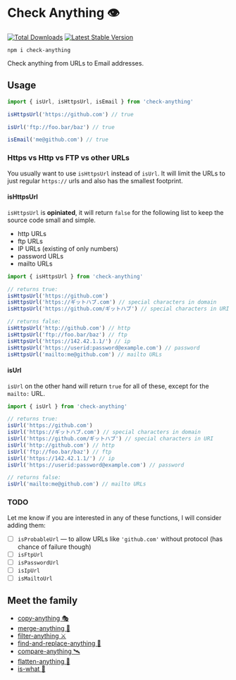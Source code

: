 # Check Anything 👁

<a href="https://www.npmjs.com/package/remove-anything"><img src="https://img.shields.io/npm/v/remove-anything.svg" alt="Total Downloads"></a>
<a href="https://www.npmjs.com/package/remove-anything"><img src="https://img.shields.io/npm/dw/remove-anything.svg" alt="Latest Stable Version"></a>

```
npm i check-anything
```

Check anything from URLs to Email addresses.

## Usage

```js
import { isUrl, isHttpsUrl, isEmail } from 'check-anything'

isHttpsUrl('https://github.com') // true

isUrl('ftp://foo.bar/baz') // true

isEmail('me@github.com') // true
```

### Https vs Http vs FTP vs other URLs

You usually want to use `isHttpsUrl` instead of `isUrl`. It will limit the URLs to just regular `https://` urls and also has the smallest footprint.

#### isHttpsUrl

`isHttpsUrl` is **opiniated**, it will return `false` for the following list to keep the source code small and simple.

- http URLs
- ftp URLs
- IP URLs (existing of only numbers)
- password URLs
- mailto URLs

```js
import { isHttpsUrl } from 'check-anything'

// returns true:
isHttpsUrl('https://github.com')
isHttpsUrl('https://ギットハブ.com') // special characters in domain
isHttpsUrl('https://github.com/ギットハブ') // special characters in URI

// returns false:
isHttpsUrl('http://github.com') // http
isHttpsUrl('ftp://foo.bar/baz') // ftp
isHttpsUrl('https://142.42.1.1/') // ip
isHttpsUrl('https://userid:password@example.com') // password
isHttpsUrl('mailto:me@github.com') // mailto URLs
```

#### isUrl

`isUrl` on the other hand will return `true` for all of these, except for the `mailto:` URL.

```js
import { isUrl } from 'check-anything'

// returns true:
isUrl('https://github.com')
isUrl('https://ギットハブ.com') // special characters in domain
isUrl('https://github.com/ギットハブ') // special characters in URI
isUrl('http://github.com') // http
isUrl('ftp://foo.bar/baz') // ftp
isUrl('https://142.42.1.1/') // ip
isUrl('https://userid:password@example.com') // password

// returns false:
isUrl('mailto:me@github.com') // mailto URLs
```

### TODO

Let me know if you are interested in any of these functions, I will consider adding them:

- [ ] `isProbableUrl` — to allow URLs like `'github.com'` without protocol (has chance of failure though)
- [ ] `isFtpUrl`
- [ ] `isPasswordUrl`
- [ ] `isIpUrl`
- [ ] `isMailtoUrl`

## Meet the family

- [copy-anything 🎭](https://github.com/mesqueeb/copy-anything)
- [merge-anything 🥡](https://github.com/mesqueeb/merge-anything)
- [filter-anything ⚔️](https://github.com/mesqueeb/filter-anything)
- [find-and-replace-anything 🎣](https://github.com/mesqueeb/find-and-replace-anything)
- [compare-anything 🛰](https://github.com/mesqueeb/compare-anything)
- [flatten-anything 🏏](https://github.com/mesqueeb/flatten-anything)
- [is-what 🙉](https://github.com/mesqueeb/is-what)
